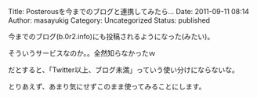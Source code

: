 Title: Posterousを今までのブログと連携してみたら...
Date: 2011-09-11 08:14
Author: masayukig
Category: Uncategorized
Status: published


今までのブログ(b.0r2.info)にも投稿されるようになった(みたい)。

そういうサービスなのか。。全然知らなかったｗ

だとすると、「Twitter以上、ブログ未満」っていう使い分けにならないな。

とりあえず、あまり気にせずこのまま使ってみることにします。

 

